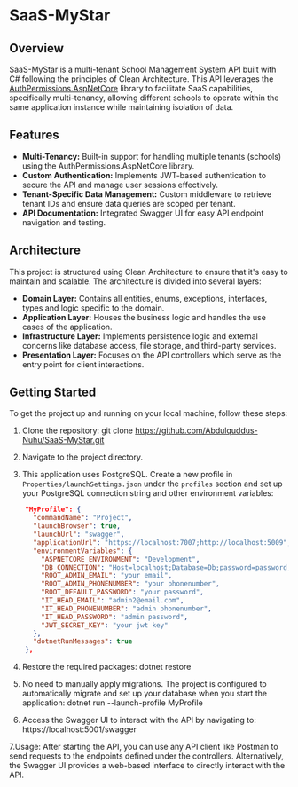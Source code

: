 # SaaS-MyStar

## Overview
SaaS-MyStar is a multi-tenant School Management System API built with C# following the principles of Clean Architecture. This API leverages the [AuthPermissions.AspNetCore](https://github.com/JonPSmith/AuthPermissions.AspNetCore) library to facilitate SaaS capabilities, specifically multi-tenancy, allowing different schools to operate within the same application instance while maintaining isolation of data.


## Features
- **Multi-Tenancy:** Built-in support for handling multiple tenants (schools) using the AuthPermissions.AspNetCore library.
- **Custom Authentication:** Implements JWT-based authentication to secure the API and manage user sessions effectively.
- **Tenant-Specific Data Management:** Custom middleware to retrieve tenant IDs and ensure data queries are scoped per tenant.
- **API Documentation:** Integrated Swagger UI for easy API endpoint navigation and testing.

## Architecture
This project is structured using Clean Architecture to ensure that it's easy to maintain and scalable. The architecture is divided into several layers:
- **Domain Layer:** Contains all entities, enums, exceptions, interfaces, types and logic specific to the domain.
- **Application Layer:** Houses the business logic and handles the use cases of the application.
- **Infrastructure Layer:** Implements persistence logic and external concerns like database access, file storage, and third-party services.
- **Presentation Layer:** Focuses on the API controllers which serve as the entry point for client interactions.

## Getting Started
To get the project up and running on your local machine, follow these steps:
1. Clone the repository:
git clone https://github.com/Abdulquddus-Nuhu/SaaS-MyStar.git

2. Navigate to the project directory.
3. This application uses PostgreSQL. Create a new profile in `Properties/launchSettings.json` under the `profiles` section and set up your PostgreSQL connection string and other environment variables:
```json
    "MyProfile": {
      "commandName": "Project",
      "launchBrowser": true,
      "launchUrl": "swagger",
      "applicationUrl": "https://localhost:7007;http://localhost:5009",
      "environmentVariables": {
        "ASPNETCORE_ENVIRONMENT": "Development",
        "DB_CONNECTION": "Host=localhost;Database=Db;password=password;username=postgres;",
        "ROOT_ADMIN_EMAIL": "your email",
        "ROOT_ADMIN_PHONENUMBER": "your phonenumber",
        "ROOT_DEFAULT_PASSWORD": "your password",
        "IT_HEAD_EMAIL": "admin2@email.com",
        "IT_HEAD_PHONENUMBER": "admin phonenumber",
        "IT_HEAD_PASSWORD": "admin password",
        "JWT_SECRET_KEY": "your jwt key"
      },
      "dotnetRunMessages": true
    },

```
4. Restore the required packages:
   dotnet restore
   
5. No need to manually apply migrations. The project is configured to automatically migrate and set up your database when you start the application:
  dotnet run --launch-profile MyProfile

6. Access the Swagger UI to interact with the API by navigating to:
   https://localhost:5001/swagger

7.Usage:
After starting the API, you can use any API client like Postman to send requests to the endpoints defined under the controllers. Alternatively, the Swagger UI provides a web-based interface to directly interact with the API.
